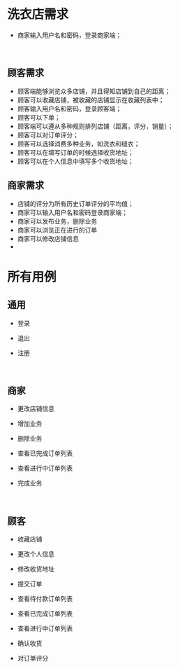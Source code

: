 # 洗衣店需求

- 商家输入用户名和密码，登录商家端；

  ​

## 顾客需求

- 顾客端能够浏览众多店铺，并且得知店铺到自己的距离；
- 顾客可以收藏店铺，被收藏的店铺显示在收藏列表中；
- 顾客输入用户名和密码，登录顾客端；
- 顾客可以下单；
- 顾客端可以遵从多种规则排列店铺（距离，评分，销量）；
- 顾客可以对订单评分；
- 顾客可以选择消费多种业务，如洗衣和缝衣；
- 顾客可以在填写订单的时候选择收货地址；
- 顾客可以在个人信息中填写多个收货地址；



## 商家需求

- 店铺的评分为所有历史订单评分的平均值；
- 商家可以输入用户名和密码登录商家端；
- 商家可以发布业务，删除业务
- 商家可以浏览正在进行的订单
- 商家可以修改店铺信息
- ​





# 所有用例



## 通用

- 登录

- 退出

- 注册

  ​

## 商家

- 更改店铺信息

- 增加业务

- 删除业务

- 查看已完成订单列表

- 查看进行中订单列表

- 完成业务

  ​

## 顾客

- 收藏店铺

- 更改个人信息

- 修改收货地址

- 提交订单 

- 查看待付款订单列表

- 查看已完成订单列表

- 查看进行中订单列表

- 确认收货

- 对订单评分

  ​